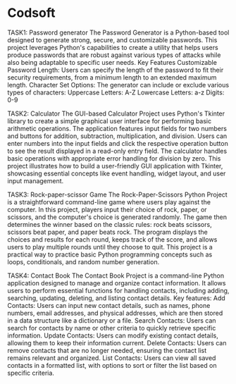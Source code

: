 # Codsoft
TASK1: Password generator
The Password Generator is a Python-based tool designed to generate strong, secure, and customizable passwords. 
This project leverages Python's capabilities to create a utility that helps users produce passwords that are robust against
various types of attacks while also being adaptable to specific user needs.
Key Features
Customizable Password Length: Users can specify the length of the password to fit their security requirements, from a minimum length to an extended maximum length.
Character Set Options: The generator can include or exclude various types of characters:
Uppercase Letters: A-Z
Lowercase Letters: a-z
Digits: 0-9

TASK2: Calculator
The GUI-based Calculator Project uses Python's Tkinter library to create a simple graphical user interface for performing basic arithmetic operations. 
The application features input fields for two numbers and buttons for addition, subtraction, multiplication, and division. 
Users can enter numbers into the input fields and click the respective operation button to see the result displayed in a read-only entry field. 
The calculator handles basic operations with appropriate error handling for division by zero. This project illustrates how to build a
user-friendly GUI application with Tkinter, showcasing essential concepts like event handling, widget layout, and user input management.

TASK3: Rock-paper-scissor Game
The Rock-Paper-Scissors Python Project is a straightforward command-line game where users play against the computer. 
In this project, players input their choice of rock, paper, or scissors, and the computer's choice is generated randomly. 
The game then determines the winner based on the classic rules: rock beats scissors, scissors beat paper, and paper beats rock. 
The program displays the choices and results for each round, keeps track of the score, and allows users to play multiple rounds until they choose to quit.
This project is a practical way to practice basic Python programming concepts such as loops, conditionals, and random number generation.

TASK4: Contact Book
The Contact Book Project is a command-line Python application designed to manage and organize contact information. It allows users to perform essential functions for
handling contacts, including adding, searching, updating, deleting, and listing contact details.
Key features:
Add Contacts: Users can input new contact details, such as names, phone numbers, email addresses, and physical addresses, 
which are then stored in a data structure like a dictionary or a file.
Search Contacts: Users can search for contacts by name or other criteria to quickly retrieve specific information.
Update Contacts: Users can modify existing contact details, allowing them to keep their information current.
Delete Contacts: Users can remove contacts that are no longer needed, ensuring the contact list remains relevant and organized.
List Contacts: Users can view all saved contacts in a formatted list, with options to sort or filter the list based on specific criteria.


